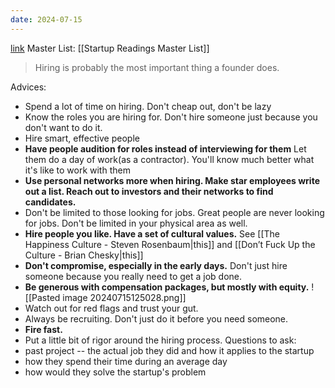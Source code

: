 ```yaml
---
date: 2024-07-15
---
```

[link](https://blog.samaltman.com/how-to-hire)
Master List: [[Startup Readings Master List]]

> Hiring is probably the most important thing a founder does.

Advices:
- Spend a lot of time on hiring. Don't cheap out, don't be lazy
- Know the roles you are hiring for. Don't hire someone just because you don't want to do it.
- Hire smart, effective people
- **Have people audition for roles instead of interviewing for them**
	Let them do a day of work(as a contractor). You'll know much better what it's like to work with them
- **Use personal networks more when hiring. Make star employees write out a list. Reach out to investors and their networks to find candidates.**
- Don't be limited to those looking for jobs. Great people are never looking for jobs. Don't be limited in your physical area as well.
- **Hire people you like. Have a set of cultural values.** See [[The Happiness Culture - Steven Rosenbaum|this]] and [[Don’t Fuck Up the Culture - Brian Chesky|this]]
- **Don't compromise, especially in the early days.** Don't just hire someone because you really need to get a job done.
- **Be generous with compensation packages, but mostly with equity.**
![[Pasted image 20240715125028.png]]
- Watch out for red flags and trust your gut.
- Always be recruiting. Don't just do it before you need someone.
- **Fire fast.**
- Put a little bit of rigor around the hiring process.
Questions to ask:
- past project -- the actual job they did and how it applies to the startup
- how they spend their time during an average day
- how would they solve the startup's problem




